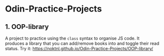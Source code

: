 # Odin-Practice-Projects
## 1. OOP-library
A project to practice using the `class` syntax to organise JS code. It produces a library that you can add/remove books into and toggle their read status.
Try it: https://noktnl.github.io/Odin-Practice-Projects/OOP-library/
